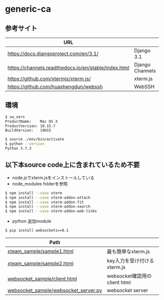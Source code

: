 # generic-ca


## 参考サイト
|URL||
|--|--|
|https://docs.djangoproject.com/en/3.1/|Django 3.1|
|https://channels.readthedocs.io/en/stable/index.html|Django Channels|
|https://github.com/xtermjs/xterm.js/|xterm.js|
|https://github.com/huashengdun/webssh|WebSSH|


## 環境
```bash
$ sw_vers
ProductName:    Mac OS X
ProductVersion: 10.15.7
BuildVersion:   19H15

$ source ./env/bin/activate
$ python --version
Python 3.7.3
```

## 以下本source code上に含まれているため不要
- node.jsでxterm.jsをインストールしている
- node_modules folderを参照
```bash
$ npm install --save xterm
$ npm install --save xterm-addon-attach
$ npm install --save xterm-addon-fit
$ npm install --save xterm-addon-search
$ npm install --save xterm-addon-web-links
```
- python 追加module
```bash
$ pip install websockets==8.1
```

|Path||
|--|--|
|[xteam_sample/sample1.html](xteam_sample/sample1.html)|最も簡単なxterm.js|
|[xteam_sample/sample2.html](xteam_sample/sample2.html)|key入力を受け付けるxterm.js|
|[websocket_sample/client.html](websocket_sample/client.html)|websocket確認用のclient html|
|[websocket_sample/websocket_server.py](websocket_sample/websocket_server.py)|websocket server|